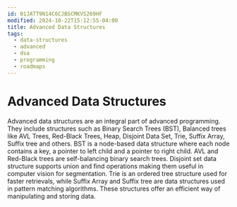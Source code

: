 ```yaml
---
id: 01JATT9N14C6CJBSCMKVS269HF
modified: 2024-10-22T15:12:55-04:00
title: Advanced Data Structures
tags:
  - data-structures
  - advanced
  - dsa
  - programming
  - roadmaps
---
```

# Advanced Data Structures

Advanced data structures are an integral part of advanced programming. They include structures such as Binary Search Trees (BST), Balanced trees like AVL Trees, Red-Black Trees, Heap, Disjoint Data Set, Trie, Suffix Array, Suffix tree and others. BST is a node-based data structure where each node contains a key, a pointer to left child and a pointer to right child. AVL and Red-Black trees are self-balancing binary search trees. Disjoint set data structure supports union and find operations making them useful in computer vision for segmentation. Trie is an ordered tree structure used for faster retrievals, while Suffix Array and Suffix tree are data structures used in pattern matching algorithms. These structures offer an efficient way of manipulating and storing data.